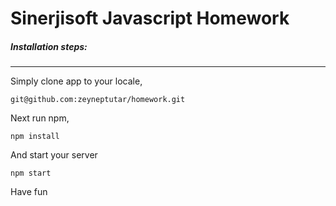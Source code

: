 # Sinerjisoft Javascript Homework

##### Installation steps:
---
Simply clone app to your locale,
```
git@github.com:zeyneptutar/homework.git
```
Next run npm,
```
npm install
```
And start your server

```
npm start
```

Have fun
